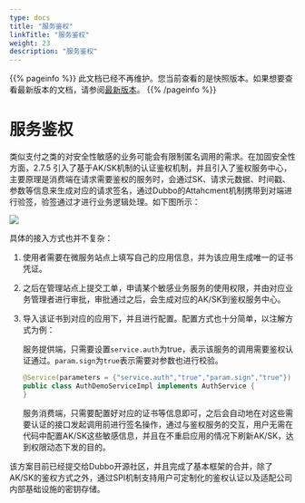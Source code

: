```yaml
---
type: docs
title: "服务鉴权"
linkTitle: "服务鉴权"
weight: 23
description: "服务鉴权"
---
```


{{% pageinfo %}} 此文档已经不再维护。您当前查看的是快照版本。如果想要查看最新版本的文档，请参阅[最新版本](/zh/docs3-v2/java-sdk/advanced-features-and-usage/security/auth/)。
{{% /pageinfo %}}

# 服务鉴权

类似支付之类的对安全性敏感的业务可能会有限制匿名调用的需求。在加固安全性方面，2.7.5 引入了基于AK/SK机制的认证鉴权机制，并且引入了鉴权服务中心，主要原理是消费端在请求需要鉴权的服务时，会通过SK、请求元数据、时间戳、参数等信息来生成对应的请求签名，通过Dubbo的Attahcment机制携带到对端进行验签，验签通过才进行业务逻辑处理。如下图所示：

![](https://raw.githubusercontent.com/Ooo0oO0o0oO/res/master/auth.png)



具体的接入方式也并不复杂：

1. 使用者需要在微服务站点上填写自己的应用信息，并为该应用生成唯一的证书凭证。

2. 之后在管理站点上提交工单，申请某个敏感业务服务的使用权限，并由对应业务管理者进行审批，审批通过之后，会生成对应的AK/SK到鉴权服务中心。

3. 导入该证书到对应的应用下，并且进行配置。配置方式也十分简单，以注解方式为例：

   服务提供端，只需要设置`service.auth`为true，表示该服务的调用需要鉴权认证通过。`param.sign`为`true`表示需要对参数也进行校验。

   ```java
   @Service(parameters = {"service.auth","true","param.sign","true"})
   public class AuthDemoServiceImpl implements AuthService {
   }

   ```

   服务消费端，只需要配置好对应的证书等信息即可，之后会自动地在对这些需要认证的接口发起调用前进行签名操作，通过与鉴权服务的交互，用户无需在代码中配置AK/SK这些敏感信息，并且在不重启应用的情况下刷新AK/SK，达到权限动态下发的目的。

该方案目前已经提交给Dubbo开源社区，并且完成了基本框架的合并，除了AK/SK的鉴权方式之外，通过SPI机制支持用户可定制化的鉴权认证以及适配公司内部基础设施的密钥存储。
